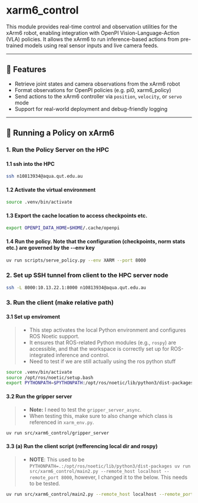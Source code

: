 # xarm6_control

This module provides real-time control and observation utilities for the xArm6 robot, enabling integration with OpenPI Vision-Language-Action (VLA) policies. It allows the xArm6 to run inference-based actions from pre-trained models using real sensor inputs and live camera feeds.

---

## 🔧 Features

- Retrieve joint states and camera observations from the xArm6 robot
- Format observations for OpenPI policies (e.g. pi0, xarm6_policy)
- Send actions to the xArm6 controller via `position`, `velocity`, or `servo` mode
- Support for real-world deployment and debug-friendly logging

---

## 🚀 Running a Policy on xArm6

### 1. Run the Policy Server on the HPC

#### 1.1 ssh into the HPC

```bash
ssh n10813934@aqua.qut.edu.au
```

#### 1.2 Activate the virtual environment

```bash
source .venv/bin/activate
```

#### 1.3 Export the cache location to access checkpoints etc.

```bash
export OPENPI_DATA_HOME=$HOME/.cache/openpi 
```
 
#### 1.4 Run the policy. Note that the configuration (checkpoints, norm stats etc.) are governed by the --env key

```bash
uv run scripts/serve_policy.py --env XARM --port 8000
```

### 2. Set up SSH tunnel from client to the HPC server node

```bash
ssh -L 8000:10.13.22.1:8000 n10813934@aqua.qut.edu.au
```

### 3. Run the client (make relative path)

#### 3.1 Set up enviroment

> - This step activates the local Python environment and configures ROS Noetic support.  
> - It ensures that ROS-related Python modules (e.g., `rospy`) are accessible, and that the workspace is correctly set up for ROS-integrated inference and control.
> - Need to test if we are still actually using the ros python stuff

```bash
source .venv/bin/activate
source /opt/ros/noetic/setup.bash
export PYTHONPATH=$PYTHONPATH:/opt/ros/noetic/lib/python3/dist-packages
```

#### 3.2 Run the gripper server

> - **Note:** I need to test the `gripper_server_async`.  
> - When testing this, make sure to also change which class is referenced in `xarm_env.py`.

```bash
uv run src/xarm6_control/gripper_server
```

#### 3.3 (a) Run the client script (refferencing local dir and rospy)

> - **NOTE**: This used to be `PYTHONPATH=.:/opt/ros/noetic/lib/python3/dist-packages uv run src/xarm6_control/main2.py --remote_host localhost --remote_port 8000`, however, I changed it to the below. This needs to be tested. 

```bash
uv run src/xarm6_control/main2.py --remote_host localhost --remote_port 8000
```